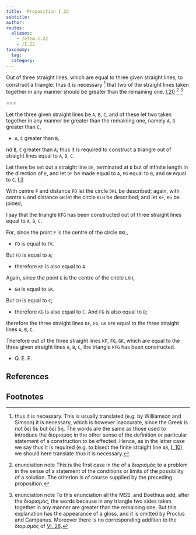 ```yaml
---
title:  Proposition I.22
subtitle:
author:
routes:
  aliases:
    - /elem.1.22
    - /I.22
taxonomy:
  tag:
  category:
---
```


Out of three straight lines, which are equal to three given straight lines, to construct a triangle: thus it is necessary [^I.22:2] that two of the straight lines taken together in any manner should be greater than the remaining one. [I.20] [^I.22:1] [^I.22:3]

===

Let the three given straight lines be `A`, `B`, `C`, and of these let two taken together in any manner be greater than the remaining one, namely `A`, `B` greater than `C`,

- `A`, `C` greater than `B`,

nd `B`, `C` greater than `A`; thus it is required to construct a triangle out of straight lines equal to `A`, `B`, `C`.


Let there be set out a straight line `DE`, terminated at `D` but of infinite length in the direction of `E`, and let `DF` be made equal to `A`, `FG` equal to `B`, and `GH` equal to `C`. [I.3]

With centre `F` and distance `FD` let the circle `DKL` be described; again, with centre `G` and distance `GH` let the circle `KLH` be described; and let `KF`, `KG` be joined;

I say that the triangle `KFG` has been constructed out of three straight lines equal to `A`, `B`, `C`.

For, since the point `F` is the centre of the circle `DKL`,

- `FD` is equal to `FK`.

But `FD` is equal to `A`;

- therefore `KF` is also equal to `A`.

Again, since the point `G` is the centre of the circle `LKH`,

- `GH` is equal to `GK`.

But `GH` is equal to `C`;

- therefore `KG` is also equal to `C`. And `FG` is also equal to `B`;

therefore the three straight lines `KF`, `FG`, `GK` are equal to the three straight lines `A`, `B`, `C`.

Therefore out of the three straight lines `KF`, `FG`, `GK`, which are equal to the three given straight lines `A`, `B`, `C`, the triangle `KFG` has been constructed.

- Q. E. F.

## References

[I.3]: /elem.1.3 "Book 1 - Proposition 3"
[I.20]: /elem.1.20 "Book 1 - Proposition 20"

## Footnotes

[^I.22:1]: enunciation note
    This is the first case in the <title>Elements</title> of a <foreign lang="greek">διορισμός</foreign> to a problem in the sense of a statement of the conditions or limits of the possibility of a solution. The criterion is of course supplied by the preceding proposition.

[^I.22:2]: thus it is necessary.
    This is usually translated (e.g. by Williamson and Simson) <quote><title>But</title> it is necessary,</quote> which is however inaccurate, since the Greek is not <foreign lang="greek">δεῖ δέ</foreign> but <foreign lang="greek">δεῖ δή</foreign>. The words are the same as those used to introduce the <foreign lang="greek">διορισμός</foreign> in the other sense of the <quote>definition</quote> or <quote>particular statement</quote> of a construction to be effected. Hence, as in the latter case we say <quote>thus it is required</quote> (e.g. to bisect the finite straight line `AB`, <a href="/elem.1.10">I. 10</a>), we should here translate <quote><em>thus</em> it is necessary.</quote>

[^I.22:3]: enunciation note
    To this enunciation all the MSS. and Boethius add, after the <foreign lang="greek">διορισμός</foreign>, the words <quote>because in any triangle two sides taken together in any manner are greater than the remaining one.</quote>
    But this explanation has the appearance of a gloss, and it is omitted by Proclus and Campanus. Moreover there is no corresponding addition to the <foreign lang="greek">διορισμός</foreign> of <a href="/elem.6.28">VI. 28</a>.

